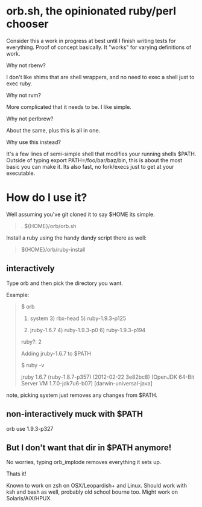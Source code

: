 # orb.sh, the opinionated ruby/perl chooser

Consider this a work in progress at best until I finish writing tests for everything. Proof of concept basically. It "works" for varying definitions of work.

Why not rbenv?

I don't like shims that are shell wrappers, and no need to exec a shell just to exec ruby.

Why not rvm?

More complicated that it needs to be. I like simple.

Why not perlbrew?

About the same, plus this is all in one.

Why use this instead?

It's a few lines of semi-simple shell that modifies your running shells $PATH. Outside of typing export PATH=/foo/bar/baz/bin, this is about the most basic you can make it. Its also fast, no fork/execs just to get at your executable.

# How do I use it?

Well assuming you've git cloned it to say $HOME its simple.

> . ${HOME}/orb/orb.sh

Install a ruby using the handy dandy script there as well:

> ${HOME}/orb/ruby-install

## interactively

Type orb and then pick the directory you want.

Example:
> $ orb
>
> 1) system   3) rbx-head               5) ruby-1.9.3-p125
>
> 2) jruby-1.6.7            4) ruby-1.9.3-p0          6) ruby-1.9.3-p194
>
> ruby?: 2
>
> Adding jruby-1.6.7 to $PATH
>
> $ ruby -v
>
> jruby 1.6.7 (ruby-1.8.7-p357) (2012-02-22 3e82bc8) (OpenJDK 64-Bit Server VM 1.7.0-jdk7u6-b07) [darwin-universal-java]

note, picking system just removes any changes from $PATH.

## non-interactively muck with $PATH

orb use 1.9.3-p327

## But I don't want that dir in $PATH anymore!

No worries, typing orb_implode removes everything it sets up.

Thats it!

Known to work on zsh on OSX/Leopardish+ and Linux. Should work with ksh and bash as well, probably old school bourne too. Might work on Solaris/AiX/HPUX.
